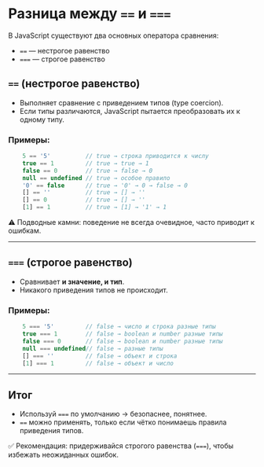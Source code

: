 # Разница между `==` и `===`

В JavaScript существуют два основных оператора сравнения:

- `==` — нестрогое равенство  
- `===` — строгое равенство  

## `==` (нестрогое равенство)

- Выполняет сравнение с приведением типов (type coercion).  
- Если типы различаются, JavaScript пытается преобразовать их к одному типу.  

### Примеры:

```js
    5 == '5'          // true → строка приводится к числу
    true == 1         // true → true → 1
    false == 0        // true → false → 0
    null == undefined // true → особое правило
    '0' == false      // true → '0' → 0 → false → 0
    [] == ''          // true → [] → ''
    [] == 0           // true → [] → ''
    [1] == 1          // true → [1] → '1' → 1
```

⚠️ Подводные камни: поведение не всегда очевидное, часто приводит к ошибкам.

---

## `===` (строгое равенство)

- Сравнивает **и значение, и тип**.  
- Никакого приведения типов не происходит.  

### Примеры:

```js
    5 === '5'         // false → число и строка разные типы
    true === 1        // false → boolean и number разные типы
    false === 0       // false → boolean и number разные типы
    null === undefined// false → разные типы
    [] === ''         // false → объект и строка
    [1] === 1         // false → объект и число
```

---

## Итог

- Используй `===` по умолчанию → безопаснее, понятнее.  
- `==` можно применять, только если чётко понимаешь правила приведения типов.  

✅ Рекомендация: придерживайся строгого равенства (`===`), чтобы избежать неожиданных ошибок.
